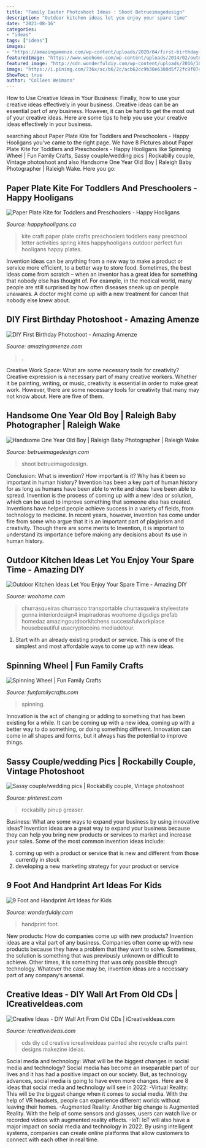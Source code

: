 ```yaml
---
title: "Family Easter Photoshoot Ideas : Shoot Betrueimagedesign"
description: "Outdoor kitchen ideas let you enjoy your spare time"
date: "2023-08-16"
categories:
- "ideas"
tags: ["ideas"]
images:
- "https://amazingamenze.com/wp-content/uploads/2020/04/first-birthday-photoshoot-300x400.jpg"
featuredImage: "https://www.woohome.com/wp-content/uploads/2014/02/outdoor-kitchen-12.jpg"
featured_image: "http://cdn.wonderfuldiy.com/wp-content/uploads/2016/10/Handprint-Wall-Art.jpg"
image: "https://i.pinimg.com/736x/ac/b6/2c/acb62cc9b30e6300d5f72fc9f874ecfe--rockabilly-family-photos-rockabilly-couple-photography.jpg"
ShowToc: true
author: "Colleen Weimann"
---
```



How to Use Creative Ideas in Your Business: Finally, how to use your creative ideas effectively in your business.
Creative ideas can be an essential part of any business. However, it can be hard to get the most out of your creative ideas. Here are some tips to help you use your creative ideas effectively in your business.

	

		
searching about Paper Plate Kite for Toddlers and Preschoolers - Happy Hooligans you've came to the right page. We have 8 Pictures about Paper Plate Kite for Toddlers and Preschoolers - Happy Hooligans like Spinning Wheel | Fun Family Crafts, Sassy couple/wedding pics | Rockabilly couple, Vintage photoshoot and also Handsome One Year Old Boy | Raleigh Baby Photographer | Raleigh Wake. Here you go:
		
    
## Paper Plate Kite For Toddlers And Preschoolers - Happy Hooligans

<img loading=lazy src="https://happyhooligans.ca/wp-content/uploads/2016/04/Paper-Plate-Kite-craft-Happy-Hooligans-.jpg" onerror="this.onerror=null;this.src='https://tse1.mm.bing.net/th?id=OIP.pRAKreX5cSNrW_Agkzh2BgAAAA&amp;pid=15.1';" alt="Paper Plate Kite for Toddlers and Preschoolers - Happy Hooligans">

_Source: happyhooligans.ca_

>kite craft paper plate crafts preschoolers toddlers easy preschool letter activities spring kites happyhooligans outdoor perfect fun hooligans happy plates. 

	

Invention ideas can be anything from a new way to make a product or service more efficient, to a better way to store food. Sometimes, the best ideas come from scratch – when an inventor has a great idea for something that nobody else has thought of. For example, in the medical world, many people are still surprised by how often diseases sneak up on people unawares. A doctor might come up with a new treatment for cancer that nobody else knew about.

    
## DIY First Birthday Photoshoot - Amazing Amenze

<img loading=lazy src="https://amazingamenze.com/wp-content/uploads/2020/04/first-birthday-photoshoot-300x400.jpg" onerror="this.onerror=null;this.src='https://tse1.mm.bing.net/th?id=OIP.dVmAyO6qQ_1eiQRG7qM8wwAAAA&amp;pid=15.1';" alt="DIY First Birthday Photoshoot - Amazing Amenze">

_Source: amazingamenze.com_

>. 

	

Creative Work Space: What are some necessary tools for creativity?
Creative expression is a necessary part of many creative workers. Whether it be painting, writing, or music, creativity is essential in order to make great work. However, there are some necessary tools for creativity that many may not know about. Here are five of them.

    
## Handsome One Year Old Boy | Raleigh Baby Photographer | Raleigh Wake

<img loading=lazy src="https://betrueimagedesign.com/wp-content/uploads/2016/01/12-10286-post/raleigh-baby-photographer(pp_w768_h1088).jpg" onerror="this.onerror=null;this.src='https://tse4.mm.bing.net/th?id=OIP.Owf8r7RwJr7t37GHrpy6iAHaKf&amp;pid=15.1';" alt="Handsome One Year Old Boy | Raleigh Baby Photographer | Raleigh Wake">

_Source: betrueimagedesign.com_

>shoot betrueimagedesign. 

	

Conclusion: What is invention? How important is it? Why has it been so important in human history?
Invention has been a key part of human history for as long as humans have been able to write and ideas have been able to spread. Invention is the process of coming up with a new idea or solution, which can be used to improve something that someone else has created. Inventions have helped people achieve success in a variety of fields, from technology to medicine. In recent years, however, invention has come under fire from some who argue that it is an important part of plagiarism and creativity. Though there are some merits to Invention, it is important to understand its importance before making any decisions about its use in human history.

    
## Outdoor Kitchen Ideas Let You Enjoy Your Spare Time - Amazing DIY

<img loading=lazy src="https://www.woohome.com/wp-content/uploads/2014/02/outdoor-kitchen-12.jpg" onerror="this.onerror=null;this.src='https://tse1.mm.bing.net/th?id=OIP.L2mIB8Vur6JPNqFrz7jlnQHaJw&amp;pid=15.1';" alt="Outdoor Kitchen Ideas Let You Enjoy Your Spare Time - Amazing DIY">

_Source: woohome.com_

>churrasqueiras churrasco transportable churrasqueira styleestate gonna interiordesign4 inspiradoras woohome digsdigs prefab homedaz amazingoutdoorkitchens successfulworkplace housebeautiful usacryptocoins mediadetour. 

	

1. Start with an already existing product or service. This is one of the simplest and most affordable ways to come up with new ideas.

    
## Spinning Wheel | Fun Family Crafts

<img loading=lazy src="https://funfamilycrafts.com/wp-content/uploads/2013/05/spinning_wheel.jpg" onerror="this.onerror=null;this.src='https://tse1.mm.bing.net/th?id=OIP.0WskA3vro5ba4t6SWVRTugAAAA&amp;pid=15.1';" alt="Spinning Wheel | Fun Family Crafts">

_Source: funfamilycrafts.com_

>spinning. 

	

Innovation is the act of changing or adding to something that has been existing for a while. It can be coming up with a new idea, coming up with a better way to do something, or doing something different. Innovation can come in all shapes and forms, but it always has the potential to improve things.

    
## Sassy Couple/wedding Pics | Rockabilly Couple, Vintage Photoshoot

<img loading=lazy src="https://i.pinimg.com/736x/ac/b6/2c/acb62cc9b30e6300d5f72fc9f874ecfe--rockabilly-family-photos-rockabilly-couple-photography.jpg" onerror="this.onerror=null;this.src='https://tse2.mm.bing.net/th?id=OIP.5i_ik5ang-56BokZ3h3cKQHaLH&amp;pid=15.1';" alt="Sassy couple/wedding pics | Rockabilly couple, Vintage photoshoot">

_Source: pinterest.com_

>rockabilly pinup greaser. 

	

Business: What are some ways to expand your business by using innovative ideas?
Invention ideas are a great way to expand your business because they can help you bring new products or services to market and increase your sales. Some of the most common invention ideas include:
1. coming up with a product or service that is new and different from those currently in stock
2. developing a new marketing strategy for your product or service

    
## 9 Foot And Handprint Art Ideas For Kids

<img loading=lazy src="http://cdn.wonderfuldiy.com/wp-content/uploads/2016/10/Handprint-Wall-Art.jpg" onerror="this.onerror=null;this.src='https://tse4.mm.bing.net/th?id=OIP.6acJB7y5yQenySiuyg1OuAHaK5&amp;pid=15.1';" alt="9 Foot and Handprint Art Ideas for Kids">

_Source: wonderfuldiy.com_

>handprint foot. 

	

New products: How do companies come up with new products?
Invention ideas are a vital part of any business. Companies often come up with new products because they have a problem that they want to solve. Sometimes, the solution is something that was previously unknown or difficult to achieve. Other times, it is something that was only possible through technology. Whatever the case may be, invention ideas are a necessary part of any company’s arsenal.

    
## Creative Ideas - DIY Wall Art From Old CDs | ICreativeIdeas.com

<img loading=lazy src="http://www.icreativeideas.com/wp-content/uploads/2016/03/Creative-Ideas-DIY-Wall-Art-From-Old-CDs-1.jpg?ae727b" onerror="this.onerror=null;this.src='https://tse4.mm.bing.net/th?id=OIP.nLrdxWCyRWqs30W4BdCElAHaFj&amp;pid=15.1';" alt="Creative Ideas - DIY Wall Art From Old CDs | iCreativeIdeas.com">

_Source: icreativeideas.com_

>cds diy cd creative icreativeideas painted she recycle crafts paint designs makezine ideias. 

	

Social media and technology: What will be the biggest changes in social media and technology?
Social media has become an inseparable part of our lives and it has had a positive impact on our society. But, as technology advances, social media is going to have even more changes. Here are 8 ideas that social media and technology will see in 2022: 
-Virtual Reality: This will be the biggest change when it comes to social media. With the help of VR headsets, people can experience different worlds without leaving their homes. 
-Augmented Reality: Another big change is Augmented Reality. With the help of some sensors and glasses, users can watch live or recorded videos with augmented reality effects. 
-IoT: IoT will also have a major impact on social media and technology in 2022. By using intelligent systems, companies can create online platforms that allow customers to connect with each other in real time.

